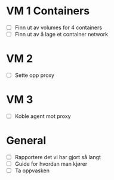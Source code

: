 # VM 1 Containers
- [ ] Finn ut av volumes for 4 containers
- [ ] Finn ut av å lage et container network

# VM 2 
- [ ] Sette opp proxy

# VM 3 
- [ ] Koble agent mot proxy

# General
- [ ] Rapportere det vi har gjort så langt
- [ ] Guide for hvordan man kjører
- [ ] Ta oppvasken